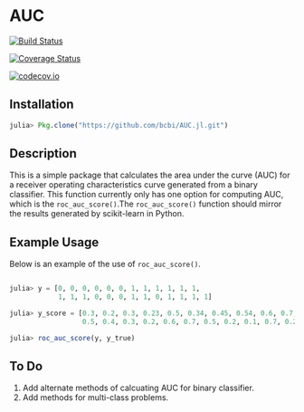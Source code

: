 # AUC

[![Build Status](https://travis-ci.org/paulstey/AUC.jl.svg?branch=master)](https://travis-ci.org/paulstey/AUC.jl)

[![Coverage Status](https://coveralls.io/repos/paulstey/AUC.jl/badge.svg?branch=master&service=github)](https://coveralls.io/github/paulstey/AUC.jl?branch=master)

[![codecov.io](http://codecov.io/github/paulstey/AUC.jl/coverage.svg?branch=master)](http://codecov.io/github/paulstey/AUC.jl?branch=master)

## Installation
```julia
julia> Pkg.clone("https://github.com/bcbi/AUC.jl.git")
```

    
## Description
This is a simple package that calculates the area under the curve (AUC) for a receiver operating characteristics curve generated from a binary classifier. This function currently only has one option for computing AUC, which is the `roc_auc_score()`.The `roc_auc_score()` function should mirror the results generated by scikit-learn in Python.


## Example Usage
Below is an example of the use of `roc_auc_score()`.
     
```julia

julia> y = [0, 0, 0, 0, 0, 0, 1, 1, 1, 1, 1, 1,
            1, 1, 1, 0, 0, 0, 1, 1, 0, 1, 1, 1, 1]

julia> y_score = [0.3, 0.2, 0.3, 0.23, 0.5, 0.34, 0.45, 0.54, 0.6, 0.7, 0.8, 0.65,
                  0.5, 0.4, 0.3, 0.2, 0.6, 0.7, 0.5, 0.2, 0.1, 0.7, 0.2, 0.7, 0.4]

julia> roc_auc_score(y, y_true)
```

 ## To Do
 1. Add alternate methods of calcuating AUC for binary classifier.
 2. Add methods for multi-class problems.
    